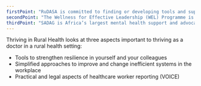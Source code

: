 ```yaml
---
firstPoint: "RuDASA is committed to finding or developing tools and support structures for Rural Clinicians so that they can not only survive, but thrive in rural areas. We currently offer an On-Boarding programme for community service and working on developing a Mentoring Programme which will include: Rural Buddies, Rural Champions, Rural Retreats, and a long term goal of a formal Mentoring CPD event. In 2021 EC ran our first 'Onboarding' programme for community service officers. This got an excellent response and will now be an annual event starting late January/early February each year."
secondPoint: "The Wellness for Effective Leadership (WEL) Programme is a personal development course designed to assist managers in the public sector to improve their wellness, to develop their emotional intelligence and personal and interpersonal competencies, and to deal effectively with stress and the risks of burnout. The programme was developed in 2009 in response to a crisis in service delivery in a rural area, and now maintains a strong focus on improving wellness in order to improve service delivery."
thirdPoint: "SADAG is Africa’s largest mental health support and advocacy group, serving as a support network for the thousands of South Africans who live with mental health problems. It has on its board a powerful team of Patients, Psychiatrists, Psychologists, and General Practitioners. SADAG manages a 16-line counselling-and-referral call centre, and is the voice of patient advocacy, working in urban, peri-urban, and the most rural communities across South Africa. Find out about their Rural Outreach."
---
```


<span>Thriving in Rural Health looks at three aspects important to thriving as a doctor in a rural health setting: </span>

* Tools to strengthen resilience in yourself and your colleagues
* Simplified approaches to improve and change inefficient systems in the workplace
* Practical and legal aspects of healthcare worker reporting (VOICE)

<!--
    This is a comment and is not displayed on the website. Do not alter this text between arrows (->).
    To change the content in this file, simply retype/ copy+paste any text above, as you would in a normal text file/ word document.

    Do not change the "firstPoint:", "secondPoint:" or "thirdPoint:" titles, or the ---. Only change the text inside '' for that section.

    The single star ( * ) followed by a space and then text shows an item in a bulleted list. Make sure each item is on a separate line. 

    Please refer to the "HOW TO USE" or "HOW TO USE SHORT" files for more information.
 -->